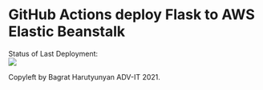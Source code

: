 # GitHub Actions deploy Flask to AWS Elastic Beanstalk




Status of Last Deployment:<br>
<img src="https://github.com/bagrat92/github-action-cicdto-aws/workflows/CI-CD-Pipeline-to-AWS-ElsticBeanStalk/badge.svg?branch=master"><br>


Copyleft by Bagrat Harutyunyan ADV-IT 2021.
